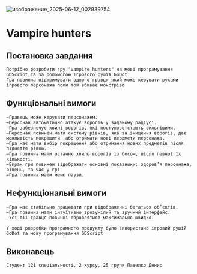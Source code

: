 ![изображение_2025-06-12_002939754](https://github.com/user-attachments/assets/5c357e76-fde6-4b5c-8fa8-c3cd2efd35c7)
# Vampire hunters
  ## Постановка завдання
    Потрібно розробити гру "Vampire hunters" на мові програмування GDScript та за допомогою ігрового рушія GoDot.
    Гра повинна підтримувати одного гравця який може керувати рухами ігрового персонажа поки той вбиває монстрівю
  ## Функціональні вимоги
    ―Гравець може керувати персонажем.
    ―Персонаж автоматично атакує ворогів у заданому радіусі.
    ―Гра забезпечує хвилі ворогів, які поступово стають сильнішими.
    ―Персонаж повинен мати систему рівнів, яка за знищення ворогів, дає можливість покращити  або отримати нові пердмети персонажа.
    ―Гра має мати вибір покращення або отримання нових предметів після підняття рівню.
    ―Гра повинна мати останню хвилю ворогів із босом, після певної їх кількості.
    ―Екран гри повинен відображати основні показники: здоров’я персонажа, рівень, та час у грі
    ―Гра повинна мати меню паузи.
  ## Нефункціональні вимоги
    ―Гра має стабільно працювати при відображенні багатьох об’єктів.
    ―Гра повинна мати інтуїтивно зрозумілий та зручний інтерфейс.
    ―Усі дії гравця повинні оброблятися максимально швидко.

    У ході розробки програмного продукту було використано ігровий рушій GoDot та мову програмування GDScript
  ## Виконавець
    Студент 121 спеціальності, 2 курсу, 25 групи Павелко Денис
